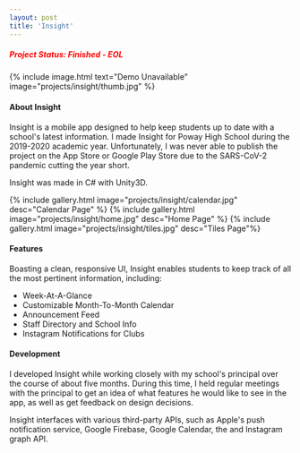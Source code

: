 ```yaml
---
layout: post
title: 'Insight'
---
```

##### <span style="color:red">Project Status: Finished - EOL</span>

<!--TODO: Add link to demo video-->
{% include image.html text="Demo Unavailable" image="projects/insight/thumb.jpg" %}

#### About Insight
Insight is a mobile app designed to help keep students up to date with a school's latest information. I made Insight for Poway High School during the 2019-2020 academic year. Unfortunately, I was never able to publish the project on the App Store or Google Play Store due to the SARS-CoV-2 pandemic cutting the year short.

Insight was made in C# with Unity3D.

<div style="overflow: hidden">
{% include gallery.html image="projects/insight/calendar.jpg" desc="Calendar Page" %}
{% include gallery.html image="projects/insight/home.jpg" desc="Home Page" %}
{% include gallery.html image="projects/insight/tiles.jpg" desc="Tiles Page"%}
</div>

#### Features
Boasting a clean, responsive UI, Insight enables students to keep track of all the most pertinent information, including:
* Week-At-A-Glance
* Customizable Month-To-Month Calendar
* Announcement Feed
* Staff Directory and School Info
* Instagram Notifications for Clubs

#### Development
I developed Insight while working closely with my school's principal over the course of about five months. During this time, I held regular meetings with the principal to get an idea of what features he would like to see in the app, as well as get feedback on design decisions.

Insight interfaces with various third-party APIs, such as Apple's push notification service, Google Firebase, Google Calendar, the and Instagram graph API.